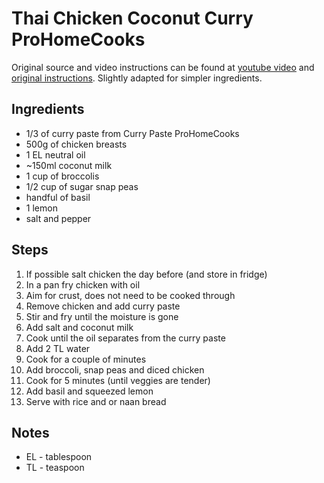 # Thai Chicken Coconut Curry ProHomeCooks

Original source and video instructions can be found at [youtube video](https://youtu.be/KwSODsgqY5k)
 and [original instructions](https://www.prohomecooks.com/post/1-curry-recipe-3-dishes). Slightly adapted for simpler ingredients.

## Ingredients

- 1/3 of curry paste from Curry Paste ProHomeCooks
- 500g of chicken breasts
- 1 EL neutral oil
- ~150ml coconut milk
- 1 cup of broccolis
- 1/2 cup of sugar snap peas
- handful of basil
- 1 lemon
- salt and pepper

## Steps

1. If possible salt chicken the day before (and store in fridge)
2. In a pan fry chicken with oil
3. Aim for crust, does not need to be cooked through
4. Remove chicken and add curry paste
5. Stir and fry until the moisture is gone
6. Add salt and coconut milk
7. Cook until the oil separates from the curry paste
8. Add 2 TL water
9. Cook for a couple of minutes
10. Add broccoli, snap peas and diced chicken
11. Cook for 5 minutes (until veggies are tender)
12. Add basil and squeezed lemon
13. Serve with rice and or naan bread


## Notes

- EL - tablespoon
- TL - teaspoon
